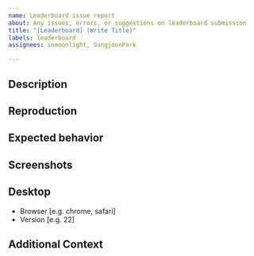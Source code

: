 ```yaml
---
name: Leaderboard issue report
about: Any issues, errors, or suggestions on leaderboard submission
title: "[Leaderboard] (Write Title)"
labels: leaderboard
assignees: inmoonlight, SungjoonPark

---
```


## Description
<!-- Describe the bug / issue -->

## Reproduction
<!-- Steps to reproduce the behavior -->

## Expected behavior

## Screenshots

## Desktop
<!-- Please complete the following information -->
- Browser [e.g. chrome, safari]
- Version [e.g. 22]

## Additional Context
